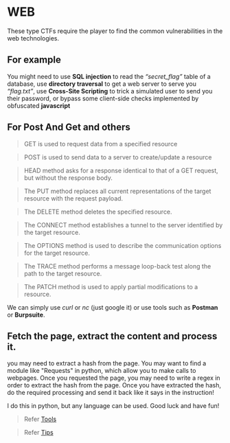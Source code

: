 ﻿# WEB
These type CTFs require the player to find the common vulnerabilities in the web technologies.

## For example
You might need to use **SQL injection** to read the *“secret_flag”* table of a database, use **directory traversal** to get a web server to serve you *“flag.txt”*, use **Cross-Site Scripting** to trick a simulated user to send you their password, or bypass some client-side checks implemented by obfuscated **javascript**


## For Post And Get and others
> GET is used to request data from a specified resource  

> POST is used to send data to a server to create/update a resource  

> HEAD method asks for a response identical to that of a GET request, but without the response body.

> The PUT method replaces all current representations of the target resource with the request payload.

> The DELETE method deletes the specified resource.

> The CONNECT method establishes a tunnel to the server identified by the target resource.

> The OPTIONS method is used to describe the communication options for the target resource.

> The TRACE method performs a message loop-back test along the path to the target resource.

> The PATCH method is used to apply partial modifications to a resource.

We can simply use *curl* or *nc* (just google it) or use tools such as **Postman** or **Burpsuite**.

## Fetch the page, extract the content and process it.
you may need to extract a hash from the page. You may want to find a module like "Requests" in python, which allow you to make calls to webpages. Once you requested the page, you may need to write a regex in order to extract the hash from the page. Once you have extracted the hash, do the required processing and send it back like it says in the instruction!  

I do this in python, but any language can be used. Good luck and have fun!  

> Refer [Tools](Tools/tools.md)

> Refer [Tips](tips.md)
